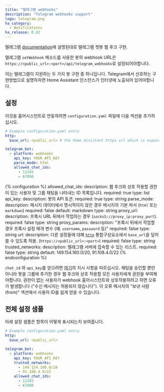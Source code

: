 ```yaml
---
title: "텔레그램 webhooks"
description: "Telegram webhooks support"
logo: telegram.png
ha_category:
  - Notifications
ha_release: 0.42
---
```


텔레그램 [documentation](https://core.telegram.org/bots/webhooks)에 설명된대로 텔레그램 챗봇 웹 후크 구현.

텔레그램 `setWebhook` 메소드를 사용한 봇의 webhook URL은 `https://<public_url>:<port>/api/telegram_webhooks`로 설정되어야합니다.

이는 텔레그램이 지원하는 두 가지 봇 구현 중 하나입니다. Telegram에서 선호하는 구현방법으로 설명하자면 Home Assistant 인스턴스가 인터넷에 노출되어 있어야합니다.

## 설정

이것을 홈어시스턴트로 연동하려면 `configuration.yaml` 파일에 다음 섹션을 추가하십시오.

```yaml
# Example configuration.yaml entry
http:
  base_url: <public_url> # the Home Assistant https url which is exposed to the internet.

telegram_bot:
  - platform: webhooks
    api_key: YOUR_API_KEY
    parse_mode: html
    allowed_chat_ids:
      - 12345
      - 67890
```

{% configuration %}
allowed_chat_ids:
  description: 웹 후크와 상호 작용할 권한이 있는 사용자 및 그룹 채팅을 나타내는 ID 목록입니다.
  required: true
  type: list
api_key:
  description: 봇의 API 토큰.
  required: true
  type: string
parse_mode:
  description: 메시지 데이터에서 명시적이지 않은 경우 메시지의 기본 파서 (`html` 또는 `markdown`)
  required: false
  default: markdown
  type: string
proxy_url:
  description: 프록시 URL 뒤에서 작업하는 경우 (`socks5://proxy_ip:proxy_port`).
  required: false
  type: string
proxy_params:
  description: "프록시 뒤에서 작업할 경우 프록시 설정 매개 변수 (예: `username`, `password` 등)"
  required: false
  type: string
url:
  description: 다른 설정들에 대해 [`http`](/integrations/http/) 통합구성요소에서 `base_url`을 덮어쓸 수 있도록 허용. (`https://<public_url>:<port>`)
  required: false
  type: string
trusted_networks:
  description: 텔레그램 서버에 접속할 수 있는 리스트. 
  required: false
  type: string
  default: 149.154.160.0/20, 91.108.4.0/22
{% endconfiguration %}

`chat_id` 와 `api_key`를 얻으려면 [여기](/integrations/telegram)의 지시 사항을 따르십시오. 채팅을 승인할 뿐만 아니라 봇을 그룹에 추가한 경우 웹 후크와 상호 작용할 모든 사용자에게 권한을 부여해야합니다. 권한이 없는 사용자가 webhook 홈어시스턴트와 상호작용하려고 하면 오류가 발생합니다 ("수신 메시지는 허용되지 않습니다"). 이 오류 메시지의 "보낸 사람(from)" 섹션에서 사용자 ID를 쉽게 얻을 수 있습니다.

## 전체 설정 샘플

아래 설정 샘플은 항목이 어떻게 표시되는지 보여줍니다.

```yaml
# Example configuration.yaml entry
http:
  base_url: <public_url>

telegram_bot:
  - platform: webhooks
    api_key: YOUR_API_KEY
    trusted_networks:
      - 149.154.160.0/20
      - 91.108.4.0/22
    allowed_chat_ids:
      - 12345
      - 67890
```
